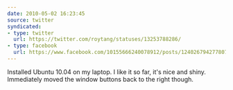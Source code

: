 ```yaml
---
date: 2010-05-02 16:23:45
source: twitter
syndicated:
- type: twitter
  url: https://twitter.com/roytang/statuses/13253788286/
- type: facebook
  url: https://www.facebook.com/10155666240078912/posts/124026794277807
---
```


Installed Ubuntu 10.04 on my laptop. I like it so far, it's nice and shiny. Immediately moved the window buttons back to the right though.